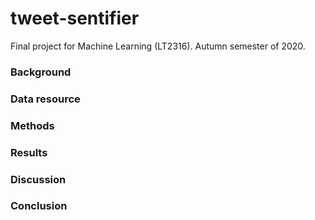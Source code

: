 # tweet-sentifier
Final project for Machine Learning (LT2316). Autumn semester of 2020. 

### Background

### Data resource

### Methods

### Results

### Discussion

### Conclusion